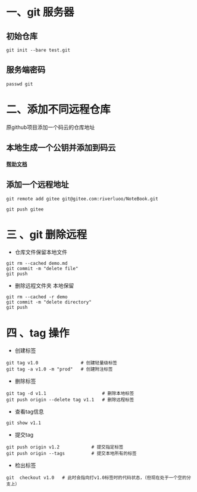 # 一、git 服务器

## 初始仓库
~~~
git init --bare test.git
~~~
## 服务端密码
~~~
passwd git
~~~


# 二、添加不同远程仓库

原github项目添加一个码云的仓库地址

## 本地生成一个公钥并添加到码云

#### [帮助文档](http://git.mydoc.io/?t=154712)

## 添加一个远程地址

~~~
git remote add gitee git@gitee.com:riverluoo/NoteBook.git
~~~

~~~
git push gitee
~~~



# 三 、git 删除远程

* 仓库文件保留本地文件

~~~
git rm --cached demo.md
git commit -m "delete file"
git push
~~~
* 删除远程文件夹 本地保留

~~~
git rm --cached -r demo
git commit -m "delete directory"
git push
~~~


# 四 、tag 操作

 * 创建标签

~~~
git tag v1.0				# 创建轻量级标签
git tag -a v1.0 -m "prod"	# 创建附注标签
~~~

 * 删除标签

~~~
git tag -d v1.1						# 删除本地标签
git push origin --delete tag v1.1	# 删除远程标签
~~~

 * 查看tag信息

~~~
git show v1.1
~~~

 * 提交tag

~~~
git push origin v1.2			# 提交指定标签
git push origin --tags			# 提交本地所有的标签
~~~

 * 检出标签


~~~
git  checkout v1.0   # 此时会指向打v1.0标签时的代码状态，（但现在处于一个空的分支上）
~~~